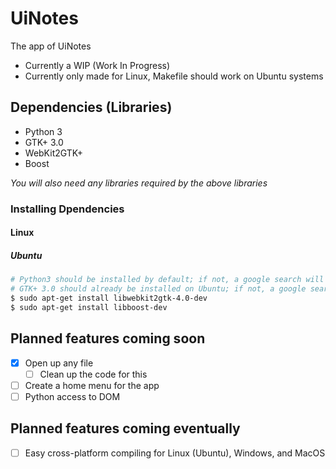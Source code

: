 # UiNotes
The app of UiNotes
- Currently a WIP (Work In Progress)
- Currently only made for Linux, Makefile should work on Ubuntu systems

## Dependencies (Libraries)
- Python 3
- GTK+ 3.0
- WebKit2GTK+
- Boost

*You will also need any libraries required by the above libraries*
### Installing Dpendencies
#### Linux
##### Ubuntu
```bash
# Python3 should be installed by default; if not, a google search will show you the best way to get it
# GTK+ 3.0 should already be installed on Ubuntu; if not, a google search will show you the best way to get it
$ sudo apt-get install libwebkit2gtk-4.0-dev
$ sudo apt-get install libboost-dev
```

## Planned features coming soon
- [x] Open up any file
  - [ ] Clean up the code for this
- [ ] Create a home menu for the app
- [ ] Python access to DOM

## Planned features coming eventually
- [ ] Easy cross-platform compiling for Linux (Ubuntu), Windows, and MacOS
